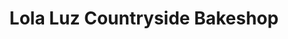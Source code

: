 ---
title: "Lola Luz Countryside Bakeshop"
url: /bantayan/lola-luz-countryside-bakeshop/
shop: bakery
---